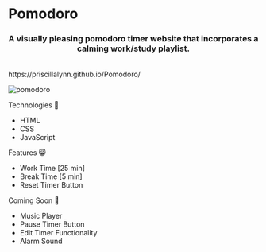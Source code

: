 # Pomodoro
 <h3 align="center">A visually pleasing pomodoro timer website that incorporates a calming work/study playlist.</h3>
 <br>
https://priscillalynn.github.io/Pomodoro/


![pomodoro](https://user-images.githubusercontent.com/85073401/216035513-f219cdc1-e031-43cb-b0b6-9a97842e40c1.gif)


Technologies 🐹
- HTML
- CSS
- JavaScript

Features 😸
- Work Time [25 min]
- Break Time [5 min]
- Reset Timer Button

Coming Soon 🐶
- Music Player
- Pause Timer Button
- Edit Timer Functionality
- Alarm Sound
